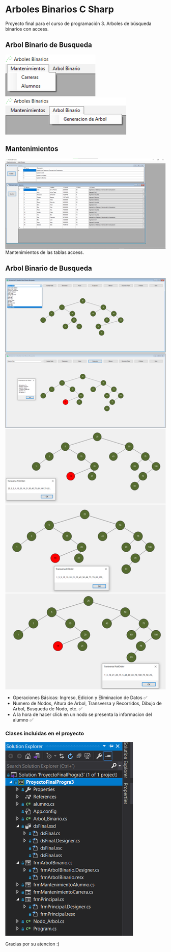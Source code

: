 # Arboles Binarios C Sharp

Proyecto final para el curso de programación 3. Arboles de búsqueda binarios con access.

## Arbol Binario de Busqueda
![Menu1 Image](ProyectoFinalProgra3/images/MenuPrograma.png)
![Menu2 Image](ProyectoFinalProgra3/images/MenuPrograma2.png)

## Mantenimientos
![Mantenimientos Image](ProyectoFinalProgra3/images/MantenimientosPrograma.png)
Mantenimientos de las tablas access.

## Arbol Binario de Busqueda
![ABB1 Image](ProyectoFinalProgra3/images/IngresarArbolBinario.png)
![ABB2 Image](ProyectoFinalProgra3/images/BusquedaArbol.png)
![ABB3 Image](ProyectoFinalProgra3/images/TransversaPreOrder.png)
![ABB4 Image](ProyectoFinalProgra3/images/TransversaInOrder.png)
![ABB5 Image](ProyectoFinalProgra3/images/TransversaPostOrder.png)
- Operaciones Básicas: Ingreso, Edicion y Eliminacion de Datos ✅
- Numero de Nodos, Altura de Arbol, Transversa y Recorridos, Dibujo de Arbol, Busqueda de Nodo, etc. ✅
- A la hora de hacer click en un nodo se presenta la informacion del alumno ✅

### Clases incluidas en el proyecto
![Clases Image](ProyectoFinalProgra3/images/ClasesPrograma.png)

Gracias por su atencion :)
